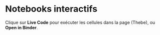 # Notebooks interactifs
Clique sur **Live Code** pour exécuter les cellules dans la page (Thebe), ou **Open in Binder**.
